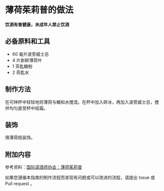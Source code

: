 
# 薄荷茱莉普的做法

**饮酒有害健康，未成年人禁止饮酒**

## 必备原料和工具

- 60 毫升波旁威士忌 
- 4 片新鲜薄荷叶 
- 1 茶匙糖粉 
- 2 茶匙水


## 制作方法

在可林杯中轻轻地将薄荷与糖和水搅混。在杯中加入碎冰，再加入波旁威士忌，搅拌均匀直至杯中结霜。

## 装饰

用薄荷枝装饰。

## 附加内容

参考资料：[国际调酒师协会：薄荷茱莉普](https://iba-world.com/mint-julep/)

如果您遵循本指南的制作流程而发现有问题或可以改进的流程，请提出 Issue 或 Pull request 。
